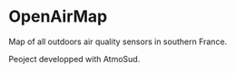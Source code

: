 # OpenAirMap
 Map of all outdoors air quality sensors in southern France.

 Peoject developped with AtmoSud.
